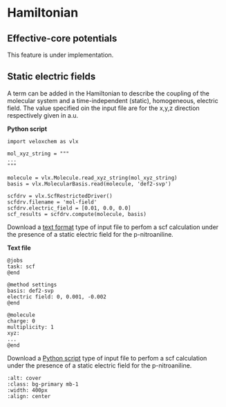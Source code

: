 # Hamiltonian

## Effective-core potentials

This feature is under implementation.

## Static electric fields

A term can be added in the Hamiltonian to describe the coupling of the molecular system and a time-independent (static), homogeneous, electric field. The value specified oin the input file are for the x,y,z direction respectively given in a.u.

**Python script**
```
import veloxchem as vlx

mol_xyz_string = """
...
"""

molecule = vlx.Molecule.read_xyz_string(mol_xyz_string)
basis = vlx.MolecularBasis.read(molecule, 'def2-svp')

scfdrv = vlx.ScfRestrictedDriver()
scfdrv.filename = 'mol-field'
scfdrv.electric_field = [0.01, 0.0, 0.0]
scf_results = scfdrv.compute(molecule, basis)
```
Download a [text format](../input_files/pna-field.inp) type of input file to perfom a scf calculation under the presence of a static electric field for the p-nitroaniline.

**Text file**
```
@jobs
task: scf
@end

@method settings
basis: def2-svp
electric field: 0, 0.001, -0.002
@end

@molecule
charge: 0
multiplicity: 1
xyz:
...
@end
```
Download a [Python script](../input_files/pna-field.py) type of input file to perfom a scf calculation under the presence of a static electric field for the p-nitroaniline.
```{image} ../images/pna.png
:alt: cover
:class: bg-primary mb-1
:width: 400px
:align: center
```
